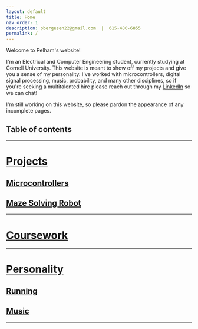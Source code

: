 ```yaml
---
layout: default
title: Home
nav_order: 1
description: pbergesen22@gmail.com  |  615-480-6855
permalink: /
---
```

Welcome to Pelham's website!

I'm an Electrical and Computer Engineering student, currently studying at Cornell University. This website is meant to show off my projects and give you a sense of my personality. I've worked with microcontrollers, digital signal processing, music, probability, and many other disciplines, so if you're seeking a multitalented hire please reach out through my [LinkedIn](https://www.linkedin.com/in/pelham-bergesen-87292a211/) so we can chat!

I'm still working on this website, so please pardon the appearance of any incomplete pages.

## Table of contents

* * * 

# [Projects](docs/projects.html)
## [Microcontrollers](docs/micro.html)
## [Maze Solving Robot](docs/mazebot.html)

* * * 

# [Coursework](docs/coursework.html)

* * * 

# [Personality](docs/personality.hmtl)
## [Running](docs/running.html)
## [Music](docs/music.html)

* * * 